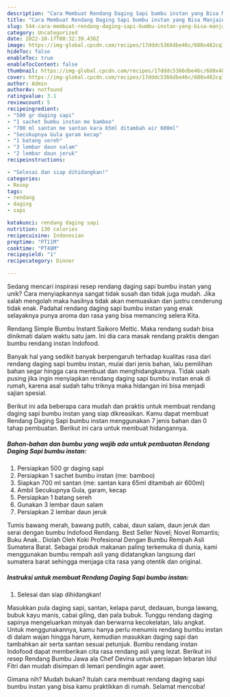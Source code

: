 ```yaml
---
description: "Cara Membuat Rendang Daging Sapi bumbu instan yang Bisa Manjain Lidah"
title: "Cara Membuat Rendang Daging Sapi bumbu instan yang Bisa Manjain Lidah"
slug: 544-cara-membuat-rendang-daging-sapi-bumbu-instan-yang-bisa-manjain-lidah
category: Uncategorized
date: 2022-10-17T08:32:39.436Z
image: https://img-global.cpcdn.com/recipes/17dddc5366dbe46c/680x482cq70/rendang-daging-sapi-bumbu-instan-foto-resep-utama.jpg
hideToc: false
enableToc: true
enableTocContent: false
thumbnail: https://img-global.cpcdn.com/recipes/17dddc5366dbe46c/680x482cq70/rendang-daging-sapi-bumbu-instan-foto-resep-utama.jpg
cover: https://img-global.cpcdn.com/recipes/17dddc5366dbe46c/680x482cq70/rendang-daging-sapi-bumbu-instan-foto-resep-utama.jpg
author: Admin
authorAv: notfound
ratingvalue: 3.1
reviewcount: 5
recipeingredient:
- "500 gr daging sapi"
- "1 sachet bumbu instan me bamboo"
- "700 ml santan me santan kara 65ml ditambah air 600ml"
- "Secukupnya Gula garam kecap"
- "1 batang sereh"
- "3 lembar daun salam"
- "2 lembar daun jeruk"
recipeinstructions:

- "Selesai dan siap dihidangkan!"
categories:
- Resep
tags:
- rendang
- daging
- sapi

katakunci: rendang daging sapi 
nutrition: 130 calories
recipecuisine: Indonesian
preptime: "PT11M"
cooktime: "PT48M"
recipeyield: "1"
recipecategory: Dinner

---
```





Sedang mencari inspirasi resep rendang daging sapi bumbu instan yang unik? Cara menyiapkannya sangat tidak susah dan tidak juga mudah. Jika salah mengolah maka hasilnya tidak akan memuaskan dan justru cenderung tidak enak. Padahal rendang daging sapi bumbu instan yang enak selayaknya punya aroma dan rasa yang bisa memancing selera Kita.





Rendang Simple Bumbu Instant Saikoro Meltic. Maka rendang sudah bisa dinikmati dalam waktu satu jam. Ini dia cara masak rendang praktis dengan bumbu rendang instan Indofood.

Banyak hal yang sedikit banyak berpengaruh terhadap kualitas rasa dari rendang daging sapi bumbu instan, mulai dari jenis bahan, lalu pemilihan bahan segar hingga cara membuat dan menghidangkannya. Tidak usah pusing jika ingin menyiapkan rendang daging sapi bumbu instan enak di rumah, karena asal sudah tahu triknya maka hidangan ini bisa menjadi sajian spesial.






Berikut ini ada beberapa cara mudah dan praktis untuk membuat rendang daging sapi bumbu instan yang siap dikreasikan. Kamu dapat membuat Rendang Daging Sapi bumbu instan menggunakan 7 jenis bahan dan 0 tahap pembuatan. Berikut ini cara untuk membuat hidangannya.

<!--inarticleads1-->

##### Bahan-bahan dan bumbu yang wajib ada untuk pembuatan Rendang Daging Sapi bumbu instan:

1. Persiapkan 500 gr daging sapi
1. Persiapkan 1 sachet bumbu instan (me: bamboo)
1. Siapkan 700 ml santan (me: santan kara 65ml ditambah air 600ml)
1. Ambil Secukupnya Gula, garam, kecap
1. Persiapkan 1 batang sereh
1. Gunakan 3 lembar daun salam
1. Persiapkan 2 lembar daun jeruk


Tumis bawang merah, bawang putih, cabai, daun salam, daun jeruk dan serai dengan bumbu Indofood Rendang. Best Seller Novel; Novel Romantis; Buku Anak.. Diolah Oleh Koki Profesional Dengan Bumbu Rempah Asli Sumatera Barat. Sebagai produk makanan paling terkemuka di dunia, kami menggunakan bumbu rempah asli yang didatangkan langsung dari sumatera barat sehingga menjaga cita rasa yang otentik dan original. 

<!--inarticleads2-->

##### Instruksi untuk membuat Rendang Daging Sapi bumbu instan:


1. Selesai dan siap dihidangkan!

Masukkan pula daging sapi, santan, kelapa parut, dedauan, bunga lawang, bubuk kayu manis, cabai giling, dan pala bubuk. Tunggu rendang daging sapinya mengeluarkan minyak dan berwarna kecokelatan, lalu angkat. Untuk menggunakannya, kamu hanya perlu menumis rendang bumbu instan di dalam wajan hingga harum, kemudian masukkan daging sapi dan tambahkan air serta santan sesuai petunjuk. Bumbu rendang instan Indofood dapat memberikan cita rasa rendang asli yang lezat. Berikut ini resep Rendang Bumbu Jawa ala Chef Devina untuk persiapan lebaran Idul Fitri dan mudah disimpan di lemari pendingin agar awet. 

Gimana nih? Mudah bukan? Itulah cara membuat rendang daging sapi bumbu instan yang bisa kamu praktikkan di rumah. Selamat mencoba!
